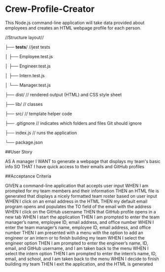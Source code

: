 # Crew-Profile-Creator
This  Node.js command-line application will take data provided about employees and creates an HTML webpage profile for each person.

//Structure layout//

├── __tests__/             //jest tests

│   ├── Employee.test.js

│   ├── Engineer.test.js

│   ├── Intern.test.js

│   └── Manager.test.js

├── dist/                  // rendered output (HTML) and CSS style sheet  

├── lib/                   // classes

├── src/                   // template helper code 

├── .gitignore             // indicates which folders and files Git should ignore

├── index.js               // runs the application

└── package.json   


##User Story

AS A manager
I WANT to generate a webpage that displays my team's basic info
SO THAT I have quick access to their emails and GitHub profiles


##Acceptance Criteria

GIVEN a command-line application that accepts user input
WHEN I am prompted for my team members and their information
THEN an HTML file is generated that displays a nicely formatted team roster based on user input
WHEN I click on an email address in the HTML
THEN my default email program opens and populates the TO field of the email with the address
WHEN I click on the GitHub username
THEN that GitHub profile opens in a new tab
WHEN I start the application
THEN I am prompted to enter the team manager’s name, employee ID, email address, and office number
WHEN I enter the team manager’s name, employee ID, email address, and office number
THEN I am presented with a menu with the option to add an engineer or an intern or to finish building my team
WHEN I select the engineer option
THEN I am prompted to enter the engineer’s name, ID, email, and GitHub username, and I am taken back to the menu
WHEN I select the intern option
THEN I am prompted to enter the intern’s name, ID, email, and school, and I am taken back to the menu
WHEN I decide to finish building my team
THEN I exit the application, and the HTML is generated
